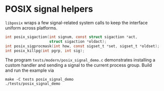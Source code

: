 # POSIX signal helpers

`libposix` wraps a few signal-related system calls to keep the interface
uniform across platforms.

```c
int posix_sigaction(int signum, const struct sigaction *act,
                    struct sigaction *oldact);
int posix_sigprocmask(int how, const sigset_t *set, sigset_t *oldset);
int posix_killpg(int pgrp, int sig);
```

The program `tests/modern/posix_signal_demo.c` demonstrates installing a
custom handler and sending a signal to the current process group. Build and
run the example via

```
make -C tests posix_signal_demo
./tests/posix_signal_demo
```
